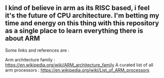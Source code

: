 ## I kind of believe in arm as its RISC based, i feel it's the future of CPU architecture. I'm betting my time and energy on this thing with this repository as a single place to learn everything there is about ARM


Some links and references are : 

Arm architecture family : https://en.wikipedia.org/wiki/ARM_architecture_family
A curated list of all arm processors : https://en.wikipedia.org/wiki/List_of_ARM_processors


